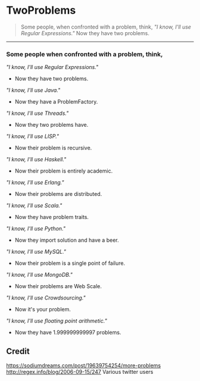 # TwoProblems 

> Some people, when confronted with a problem, think, *"I know, I'll use Regular Expressions."* Now they have two problems.

--- 

### Some people when confronted with a problem, think,

*"I know, I'll use Regular Expressions."* 
- Now they have two problems.

*"I know, I'll use Java."* 
- Now they have a ProblemFactory.

*"I know, I'll use Threads."*
- Now they two problems have.

*"I know, I'll use LISP."* 
- Now their problem is recursive.

*"I know, I'll use Haskell."* 
- Now their problem is entirely academic.

*"I know, I'll use Erlang."* 
- Now their problems are distributed.

*"I know, I'll use Scala."* 
- Now they have problem traits.

*"I know, I'll use Python."* 
- Now they import solution and have a beer.

*"I know, I'll use MySQL."* 
- Now their problem is a single point of failure.

*"I know, I'll use MongoDB."* 
- Now their problems are Web Scale.

*"I know, I'll use Crowdsourcing."* 
- Now it's your problem.

*"I know, I'll use floating point arithmetic."*
- Now they have 1.999999999997 problems.

## Credit 

https://sodiumdreams.com/post/19639754254/more-problems
http://regex.info/blog/2006-09-15/247
Various twitter users 